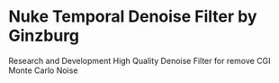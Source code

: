 # Nuke Temporal Denoise Filter by Ginzburg
Research and Development High Quality Denoise Filter for remove CGI Monte Carlo Noise
